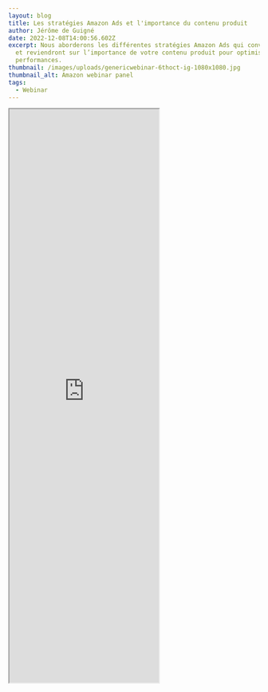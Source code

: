 ```yaml
---
layout: blog
title: Les stratégies Amazon Ads et l'importance du contenu produit
author: Jérôme de Guigné
date: 2022-12-08T14:00:56.602Z
excerpt: Nous aborderons les différentes stratégies Amazon Ads qui convertissent
  et reviendront sur l’importance de votre contenu produit pour optimiser vos
  performances.
thumbnail: /images/uploads/genericwebinar-6thoct-ig-1080x1080.jpg
thumbnail_alt: Amazon webinar panel
tags:
  - Webinar
---
```

<iframe src="https://www.salsify.com/fr/resources/les-strategies-amazon-ads-et-du-contenu-produit?reg_source=referral-ecomas-unpaid-WBR-FR-ALL-2022-12-08-From-Great-content-to-great-advertising&utm_medium=referral&utm_source=ecomas&utm_campaign=WBR-FR-ALL-2022-12-08-From-Great-content-to-great-advertising"680" height="1150"></iframe>